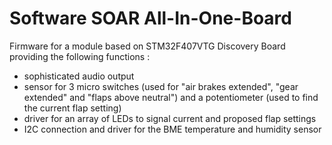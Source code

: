 # Software SOAR All-In-One-Board
Firmware for a module based on STM32F407VTG Discovery Board providing the following functions :
- sophisticated audio output
- sensor for 3 micro switches (used for "air brakes extended", "gear extended" and "flaps above neutral") and a potentiometer (used to find the current flap setting)
- driver for an array of LEDs to signal current and proposed flap settings     
- I2C connection and driver for the BME temperature and humidity sensor
